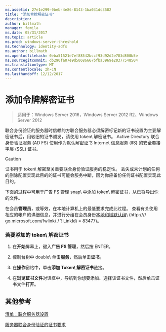 ```yaml
---
ms.assetid: 27e1e299-0beb-4e86-8143-1ba031dc3502
title: "添加令牌解密证书"
description: 
author: billmath
manager: femila
ms.date: 05/31/2017
ms.topic: article
ms.prod: windows-server-threshold
ms.technology: identity-adfs
ms.author: billmath
ms.openlocfilehash: 0eba51521e7ef88542bccf93d92d2e783d800b5e
ms.sourcegitcommit: db290fa07e9d50686667bfba3969e20377548504
ms.translationtype: MT
ms.contentlocale: zh-CN
ms.lasthandoff: 12/12/2017
---
```

# <a name="add-a-token-decrypting-certificate"></a>添加令牌解密证书

>适用于：Windows Server 2016，Windows Server 2012 R2、Windows Server 2012

联合身份验证的服务器时信赖的方联合服务器必须解密标记新的证书设置为主要解密证书后，用较旧的证书颁发，请使用 token\ 解密证书。 Active Directory 联合身份验证服务 \(AD FS\) 使用作为默认解密证书 Internet 信息服务 \(IIS\) 的安全套接字层 \(SSL\) 证书。  
  
> [!CAUTION]  
> 证书用于 token\ 解密至关重要联合身份验证服务的稳定性。 丢失或未计划的任何的删除配置实现此目的的证书可能会服务中断，因为你应备份任何证书配置实现此目的。  
  
下面的过程中可用于广告 FS 管理 snap\ 中添加 token\ 解密证书，从已将导出你的文件。  
  
在会员**管理员**，或等效，在本地计算机上的最低要求完成此过程。  查看有关使用相应的帐户的详细信息，并进行分组在会员身份[本地和域默认组](https://go.microsoft.com/fwlink/?LinkId=83477)\ (http:///\/ go.microsoft.com\/fwlink\ /？LinkId\ = 83477\)。   
  
### <a name="to-add-a-token-decrypting-certificate"></a>若要添加的 token\ 解密证书  
  
1.  在**开始**屏幕上，键入**广告 FS 管理**，然后按 ENTER。  
  
2.  控制台树中 double\ 单击**服务**，然后单击**证书**。  
  
3.  在**操作**窗格中，单击**添加 Token\ 解密证书**链接。  
  
4.  在**浏览证书文件**对话框中，导航到你想要添加、选择该证书文件，然后单击证书文件**打开**。  
  
## <a name="additional-references"></a>其他参考  
[清单：联合服务器设置](Checklist--Setting-Up-a-Federation-Server.md)  
  
[服务器联合身份验证的证书要求](https://technet.microsoft.com/library/dd807040.aspx)  
  

